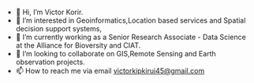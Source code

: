 - 👋 Hi, I’m Victor Korir.
- 👀 I’m interested in Geoinformatics,Location based services and Spatial decision support systems,
- 🌱 I’m currently working as a Senior Research Associate - Data Science at the Alliance for Bioversity and CIAT.
- 💞️ I’m looking to collaborate on GIS,Remote Sensing and Earth observation projects.
- 📫 How to reach me via email victorkipkirui45@gmail.com

<!---
victorkorir1/victorkorir1 is a ✨ special ✨ repository because its `README.md` (this file) appears on your GitHub profile.
You can click the Preview link to take a look at your changes.
--->
